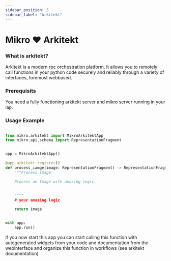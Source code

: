 ```yaml
---
sidebar_position: 5
sidebar_label: "Arkitekt"
---
```


# Mikro ❤️ Arkitekt

### What is arkitekt?

Arkitekt is a modern rpc orchestration platform. It allows you to remotely call functions in your python code
securely and reliably through a variety of interfaces, foremost webbased.

### Prerequisits

You need a fully functioning arkitekt server and mikro server running in your lap.

### Usage Example

```python

from mikro.arkitekt import MikroArkitektApp
from mikro.api.schema import RepresentationFragment


app = MikroArkitektApp()

@app.arkitekt.register()
def process_iamge(image: RepresentationFragment) -> RepresentationFragment:
    """Process Image

    Process an Image with amazing logic.


    """"
    # your amazing logic

    return image


with app:
    app.run()


```

If you now start this app you can start calling this function with autogenerated
widgets from your code and documentation from the webinterface and organize this function in
workflows (see arkitekt documentation)
